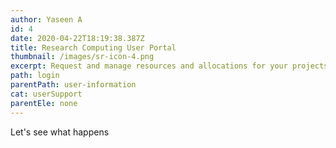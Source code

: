 ```yaml
---
author: Yaseen A
id: 4
date: 2020-04-22T18:19:38.387Z
title: Research Computing User Portal
thumbnail: /images/sr-icon-4.png
excerpt: Request and manage resources and allocations for your projects.
path: login
parentPath: user-information
cat: userSupport
parentEle: none
---
```

Let's see what happens
